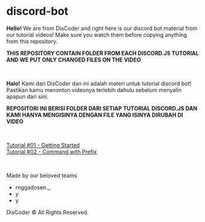 # discord-bot

**Hello!**
We are from DisCoder and right here is our discord bot material from our tutorial videos!
Make sure you watch them before copying anything from this repository.

**THIS REPOSITORY CONTAIN FOLDER FROM EACH DISCORD.JS TUTORIAL AND WE PUT ONLY CHANGED FILES ON THE VIDEO**

</br>

**Halo!**
Kami dari DisCoder dan ini adalah materi untuk tutorial discord bot!
Pastikan kamu menonton videonya terlebih dahulu sebelum menyalin apapun dari sini.

**REPOSITORI INI BERISI FOLDER DARI SETIAP TUTORIAL DISCORD.JS DAN KAMI HANYA MENGISINYA DENGAN FILE YANG ISINYA DIRUBAH DI VIDEO**

</br>

[Tutorial #01 - Getting Started](https://www.youtube.com/watch?v=uJfswISBqyo)
</br>
[Tutorial #02 - Command with Prefix](https://www.youtube.com/watch?v=zT_p57KqpJA)

</br>

Made by our beloved teams
- rnggadosen._
- y
- y

DisCoder © All Rights Reserved.
